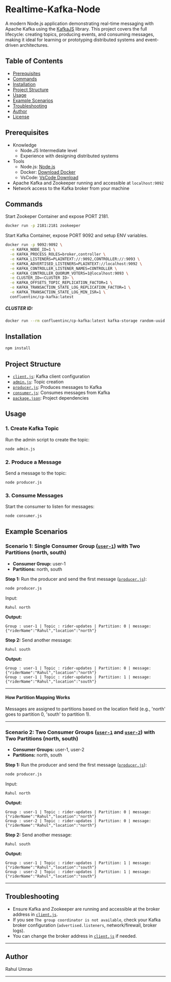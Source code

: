 # Realtime-Kafka-Node

A modern Node.js application demonstrating real-time messaging with Apache Kafka using the [KafkaJS](https://kafka.js.org/) library. This project covers the full lifecycle: creating topics, producing events, and consuming messages, making it ideal for learning or prototyping distributed systems and event-driven architectures.

## Table of Contents

- [Prerequisites](#prerequisites)
- [Commands](#commands)
- [Installation](#installation)
- [Project Structure](#project-structure)
- [Usage](#usage)
- [Example Scenarios](#example-scenarios)
- [Troubleshooting](#troubleshooting)
- [Author](#author)
- [License](#license)

## Prerequisites

- Knowledge
  - Node.JS Intermediate level
  - Experience with designing distributed systems
- Tools
  - Node.js: [Node.js](https://nodejs.org/en)
  - Docker: [Download Docker](https://www.docker.com/)
  - VsCode: [VsCode Download](https://code.visualstudio.com/)
- Apache Kafka and Zookeeper running and accessible at `localhost:9092`
- Network access to the Kafka broker from your machine

## Commands

Start Zookeper Container and expose PORT 2181.

```sh
docker run -p 2181:2181 zookeeper
```

Start Kafka Container, expose PORT 9092 and setup ENV variables.

```sh
docker run -p 9092:9092 \
  -e KAFKA_NODE_ID=1 \
  -e KAFKA_PROCESS_ROLES=broker,controller \
  -e KAFKA_LISTENERS=PLAINTEXT://:9092,CONTROLLER://:9093 \
  -e KAFKA_ADVERTISED_LISTENERS=PLAINTEXT://localhost:9092 \
  -e KAFKA_CONTROLLER_LISTENER_NAMES=CONTROLLER \
  -e KAFKA_CONTROLLER_QUORUM_VOTERS=1@localhost:9093 \
  -e CLUSTER_ID=<CLUSTER ID> \
  -e KAFKA_OFFSETS_TOPIC_REPLICATION_FACTOR=1 \
  -e KAFKA_TRANSACTION_STATE_LOG_REPLICATION_FACTOR=1 \
  -e KAFKA_TRANSACTION_STATE_LOG_MIN_ISR=1 \
  confluentinc/cp-kafka:latest
```

##### CLUSTER ID:

```sh
docker run --rm confluentinc/cp-kafka:latest kafka-storage random-uuid
```

## Installation

```sh
npm install
```

## Project Structure

- [`client.js`](client.js): Kafka client configuration
- [`admin.js`](admin.js): Topic creation
- [`producer.js`](producer.js): Produces messages to Kafka
- [`consumer.js`](consumer.js): Consumes messages from Kafka
- [`package.json`](package.json): Project dependencies

## Usage

### 1. Create Kafka Topic

Run the admin script to create the topic:

```sh
node admin.js
```

### 2. Produce a Message

Send a message to the topic:

```sh
node producer.js
```

### 3. Consume Messages

Start the consumer to listen for messages:

```sh
node consumer.js
```

## Example Scenarios

### Scenario 1: Single Consumer Group ([`user-1`](consumer.js)) with Two Partitions (north, south)

- **Consumer Group:** user-1
- **Partitions:** north, south

**Step 1:**
Run the producer and send the first message ([`producer.js`](producer.js)):

```sh
node producer.js
```

Input:

```
Rahul north
```

**Output:**

```
Group : user-1 | Topic : rider-updates | Partition: 0 | message: {"riderName":"Rahul","location":"north"}
```

**Step 2:**
Send another message:

```
Rahul south
```

**Output:**

```
Group : user-1 | Topic : rider-updates | Partition: 0 | message: {"riderName":"Rahul","location":"north"}
Group : user-1 | Topic : rider-updates | Partition: 1 | message: {"riderName":"Rahul","location":"south"}
```

---

#### How Partition Mapping Works

Messages are assigned to partitions based on the location field (e.g., 'north' goes to partition 0, 'south' to partition 1).

---

### Scenario 2: Two Consumer Groups ([`user-1`](consumer.js) and [`user-2`](consumer.js)) with Two Partitions (north, south)

- **Consumer Groups:** user-1, user-2
- **Partitions:** north, south

**Step 1:**
Run the producer and send the first message ([`producer.js`](producer.js)):

```sh
node producer.js
```

Input:

```
Rahul north
```

**Output:**

```
Group : user-1 | Topic : rider-updates | Partition: 0 | message: {"riderName":"Rahul","location":"north"}
Group : user-2 | Topic : rider-updates | Partition: 0 | message: {"riderName":"Rahul","location":"north"}
```

**Step 2:**
Send another message:

```
Rahul south
```

**Output:**

```
Group : user-1 | Topic : rider-updates | Partition: 1 | message: {"riderName":"Rahul","location":"south"}
Group : user-2 | Topic : rider-updates | Partition: 1 | message: {"riderName":"Rahul","location":"south"}
```

---

## Troubleshooting

- Ensure Kafka and Zookeeper are running and accessible at the broker address in [`client.js`](client.js).
- If you see `The group coordinator is not available`, check your Kafka broker configuration (`advertised.listeners`, network/firewall, broker logs).
- You can change the broker address in [`client.js`](client.js) if needed.

---

## Author

Rahul Umrao

---
